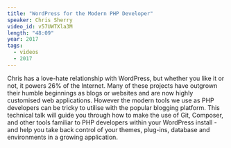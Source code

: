 ```yaml
---
title: "WordPress for the Modern PHP Developer"
speaker: Chris Sherry
video_id: v57UWTXla3M
length: "48:09"
year: 2017
tags:
  - videos
  - 2017
---
```


Chris has a love-hate relationship with WordPress, but whether you like it or not, it powers 26% of the Internet. Many of these projects have outgrown their humble beginnings as blogs or websites and are now highly customised web applications. However the modern tools we use as PHP developers can be tricky to utilise with the popular blogging platform. This technical talk will guide you through how to make the use of Git, Composer, and other tools familiar to PHP developers within your WordPress install - and help you take back control of your themes, plug-ins, database and environments in a growing application.

